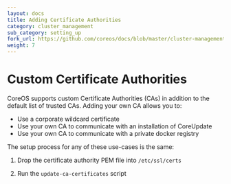```yaml
---
layout: docs
title: Adding Certificate Authorities
category: cluster_management
sub_category: setting_up
fork_url: https://github.com/coreos/docs/blob/master/cluster-management/setup/adding-certificate-authorities/index.md
weight: 7
---
```


# Custom Certificate Authorities

CoreOS supports custom Certificate Authorities (CAs) in addition to the default list of trusted CAs. Adding your own CA allows you to:

- Use a corporate wildcard certificate
- Use your own CA to communicate with an installation of CoreUpdate
- Use your own CA to communicate with a private docker registry

The setup process for any of these use-cases is the same:

1. Drop the certificate authority PEM file into `/etc/ssl/certs`

2. Run the `update-ca-certificates` script
